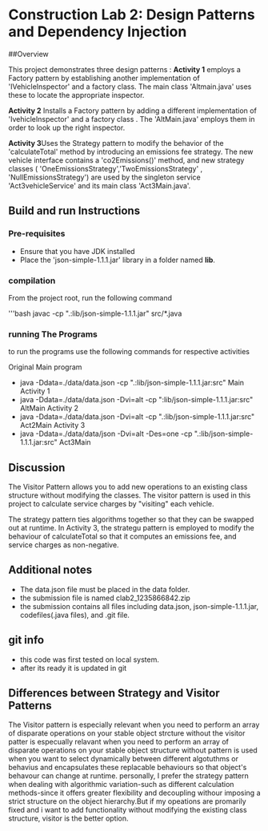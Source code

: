 # Construction Lab 2: Design Patterns and Dependency Injection

##Overview

This project demonstrates three design patterns :
**Activity 1** employs a Factory pattern by establishing another implementation of 'IVehicleInspector' and a factory class. The main class 'Altmain.java' uses these to locate the appropriate inspector.

**Activity 2** Installs a Factory pattern by adding a different implementation of 'IvehicleInspector' and a factory class . The 'AltMain.java' employs them in order to look up the right inspector.

**Activity 3**Uses the Strategy pattern to modify the behavior of the 'calculateTotal' method by introducing an emissions fee strategy. The new vehicle interface contains a 'co2Emissions()' method, and new strategy classes ( 'OneEmissionsStrategy','TwoEmissionsStrategy' , 'NullEmissionsStrategy') are used by the singleton service 'Act3vehicleService'  and its main class 'Act3Main.java'.

## Build and run Instructions ##

### Pre-requisites

- Ensure that you have JDK installed
- Place the 'json-simple-1.1.1.jar' library in a folder named **lib**.

### compilation

From the project root, run the following command

'''bash
javac -cp ".:lib/json-simple-1.1.1.jar" src/*.java

### running The Programs

to run the programs use the following commands for respective activities

Original Main program 
- java -Ddata=./data/data.json -cp ".:lib/json-simple-1.1.1.jar:src" Main
Activity 1
- java -Ddata=./data/data.json -Dvi=alt -cp ":lib/json-simple-1.1.1.jar:src" AltMain
Activity 2
- java -Ddata=./data/data.json -Dvi=alt -cp ".:lib/json-simple-1.1.1.jar:src" Act2Main
Activity 3
- java -Ddata=./data/data/json -Dvi=alt -Des=one -cp ".:lib/json-simple-1.1.1.jar:src" Act3Main


## Discussion

The Visitor Pattern allows you to add new operations to an existing class structure without modifying the classes. The visitor pattern is used in this project to calculate service charges by "visiting" each vehicle.

The strategy pattern ties algorithms together so that they can be swapped out at runtime. In Activity 3, the strategu pattern is employed to modify the behaviour of calculateTotal so that it computes an emissions fee, and service charges as non-negative.

## Additional notes

- The data.json file must be placed in the data folder.
- the submission file is named clab2_1235866842.zip
- the submission contains all files including data.json, json-simple-1.1.1.jar, codefiles(.java files), and .git file.

## git info

- this code was first tested on local system.
- after its ready it is updated in git

## Differences between Strategy and Visitor Patterns

The Visitor pattern is especially relevant when you need to perform an array of disparate operations on your stable object strcture without 
the visitor patter is especually relavant when you need to perform an array of disparate operations on your stable object structure without 
pattern is used when you want to select dynamically between different algotuthms or behavius and encapsulates these replacable behaviours so that object's behavour can change at runtime. personally, I prefer the strategy pattern when dealing with algorithmic variation-such as different calculation methods-since it offers greater flexibility and decoupling withour imposing a strict structure on the object hierarchy.But if my opeations are promarily fixed and i want to add functionality without modifying the existing class structure, visitor is the better option.
